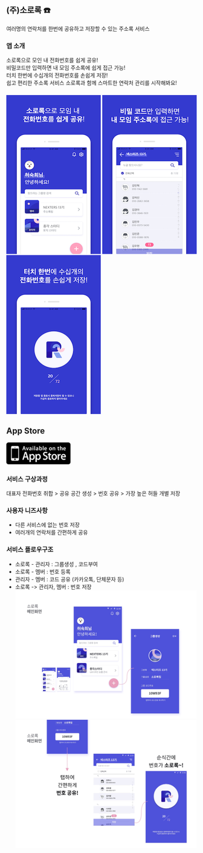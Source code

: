 ## (주)소로록 ☎️
여러명의 연락처를 한번에 공유하고 저장할 수 있는 주소록 서비스 

### 앱 소개
소로록으로 모인 내 전화번호를 쉽게 공유!  
비밀코드만 입력하면 내 모임 주소록에 쉽게 접근 가능!  
터치 한번에 수십개의 전화번호를 손쉽게 저장!  
쉽고 편리한 주소록 서비스 소로록과 함께 스마트한 연락처 관리를 시작해봐요!  

### 
![텍스트목록](./screenshot/sororok1.png)
![텍스트목록](./screenshot/sororok2.png)
![텍스트목록](./screenshot/sororok3.png)

## App Store
<a href="https://itunes.apple.com/kr/app/%EC%86%8C%EB%A1%9C%EB%A1%9D/id1436022361?mt=8"> <img src="./screenshot/AppStore.png" width="170" height="58"></a>

### 서비스 구상과정 
대표자 전화번호 취합 >
공유 공간 생성 >
번호 공유 >
가장 높은 허들 개별 저장

### 사용자 니즈사항
* 다른 서비스에 없는 번호 저장
* 여러개의 연락처를 간편하게 공유

### 서비스 플로우구조
- 소로록 - 관리자 : 그룹생성 , 코드부여
- 소로록 - 멤버 : 번호 등록
- 관리자 - 멤버 : 코드 공유 (카카오톡, 단체문자 등) 
- 소로록 -> 관리자, 멤버 : 번호 저장
![텍스트목록](./screenshot/flow1.jpg)
![텍스트목록](./screenshot/flow2.jpg)
